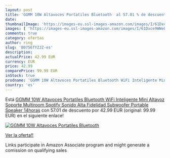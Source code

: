 ```yaml
---
layout: post
title: 'GGMM 10W Altavoces Portatiles Bluetooth  al 57.01 % de descuento'
date: 
thumbnailImage: 'https://images-eu.ssl-images-amazon.com/images/I/61Dxce9WWeL._SL200_.jpg'
images: [ 'https://images-eu.ssl-images-amazon.com/images/I/61Dxce9WWeL._SL200_.jpg' ]
comments: true
category: ofertas
author: ring
slug: 'B0756TYZJZ-es'
description:
actualPrice: 42.99 EUR
currency: EUR
price: 42.99
comparePrice: 99.99 EUR
inStock: true
prodname: 'GGMM 10W Altavoces Portatiles Bluetooth WiFi Inteligente Mini Altavoz Soporte Multiroom Spotify Sonido Alta Fidelidad Subwoofer Portable Speaker 14horas'
country: 'es'
---
```


Está [GGMM 10W Altavoces Portatiles Bluetooth WiFi Inteligente Mini Altavoz Soporte Multiroom Spotify Sonido Alta Fidelidad Subwoofer Portable Speaker 14horas](https://www.amazon.es/dp/B0756TYZJZ/?tag=tolees-21) con 57.01 de descuento por 42.99 EUR (original: 99.99 EUR) en el siguiente enlace!

[![GGMM 10W Altavoces Portatiles Bluetooth ](https://images-eu.ssl-images-amazon.com/images/I/61Dxce9WWeL._SL200_.jpg)](https://www.amazon.es/dp/B0756TYZJZ/?tag=tolees-21)

[Ver la oferta!!](https://www.amazon.es/dp/B0756TYZJZ/?tag=tolees-21)

Links participate in Amazon Associate program and might generate a comission on qualifying sales


